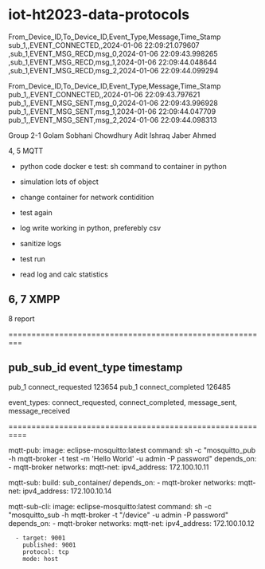 # iot-ht2023-data-protocols
From_Device_ID,To_Device_ID,Event_Type,Message,Time_Stamp
sub_1,,EVENT_CONNECTED,,2024-01-06 22:09:21.079607
,sub_1,EVENT_MSG_RECD,msg_0,2024-01-06 22:09:43.998265
,sub_1,EVENT_MSG_RECD,msg_1,2024-01-06 22:09:44.048644
,sub_1,EVENT_MSG_RECD,msg_2,2024-01-06 22:09:44.099294

From_Device_ID,To_Device_ID,Event_Type,Message,Time_Stamp
pub_1,,EVENT_CONNECTED,,2024-01-06 22:09:43.797621
pub_1,,EVENT_MSG_SENT,msg_0,2024-01-06 22:09:43.996928
pub_1,,EVENT_MSG_SENT,msg_1,2024-01-06 22:09:44.047709
pub_1,,EVENT_MSG_SENT,msg_2,2024-01-06 22:09:44.098313

Group 2-1
Golam Sobhani Chowdhury
Adit Ishraq
Jaber Ahmed

4, 5 MQTT
- python code docker e test: sh command to container in python
- simulation lots of object
- change container for network contidition
- test again


- log write working in python, preferebly csv
- sanitize logs
- test run
- read log and calc statistics

6, 7 XMPP
- 
8 report


=========================================================

pub_sub_id  event_type            timestamp
-------------------------------------------
pub_1       connect_requested     123654
pub_1       connect_completed     126485

event_types: connect_requested, connect_completed, message_sent, message_received

==========================================================


mqtt-pub:
    image: eclipse-mosquitto:latest
    command: sh -c "mosquitto_pub -h mqtt-broker -t test -m 'Hello World' -u admin -P password"
    depends_on:
      - mqtt-broker
    networks:
      mqtt-net:
        ipv4_address: 172.100.10.11

mqtt-sub:
    build: sub_container/
    depends_on:
      - mqtt-broker
    networks:
      mqtt-net:
        ipv4_address: 172.100.10.14

mqtt-sub-cli:
    image: eclipse-mosquitto:latest
    command: sh -c "mosquitto_sub -h mqtt-broker -t "/device" -u admin -P password"
    depends_on:
      - mqtt-broker
    networks:
      mqtt-net:
        ipv4_address: 172.100.10.12


      - target: 9001
        published: 9001
        protocol: tcp
        mode: host


